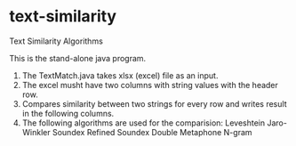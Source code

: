 # text-similarity
Text Similarity Algorithms

This is the stand-alone java program. 

1) The TextMatch.java takes xlsx (excel) file as an input.
2) The excel musht have two columns with string values with the header row.
3) Compares similarity between two strings for every row and writes result in the following columns.
4) The following algorithms are used for the comparision:
Leveshtein
Jaro-Winkler
Soundex
Refined Soundex
Double Metaphone
N-gram
